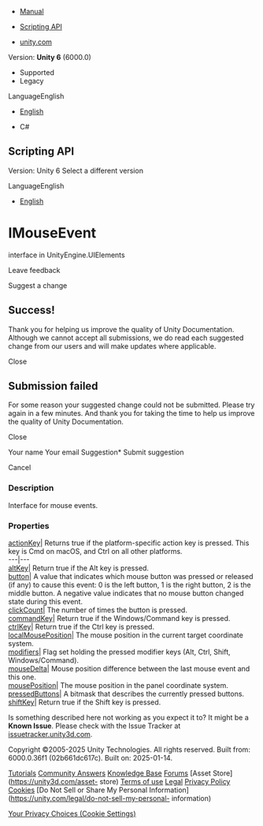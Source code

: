 [ ]()

  * [Manual](../Manual/index.html)
  * [Scripting API](../ScriptReference/index.html)

  * [unity.com](https://unity.com/)

Version: **Unity 6** (6000.0)

  * Supported
  * Legacy

LanguageEnglish

  * [English]()

  * C#

[ ](https://docs.unity3d.com)

## Scripting API

Version: Unity 6 Select a different version

LanguageEnglish

  * [English]()

# IMouseEvent

interface in UnityEngine.UIElements

Leave feedback

Suggest a change

## Success!

Thank you for helping us improve the quality of Unity Documentation. Although
we cannot accept all submissions, we do read each suggested change from our
users and will make updates where applicable.

Close

## Submission failed

For some reason your suggested change could not be submitted. Please <a>try
again</a> in a few minutes. And thank you for taking the time to help us
improve the quality of Unity Documentation.

Close

Your name Your email Suggestion* Submit suggestion

Cancel

[ ]()

### Description

Interface for mouse events.

### Properties

[actionKey](UIElements.IMouseEvent-actionKey.html)|  Returns true if the
platform-specific action key is pressed. This key is Cmd on macOS, and Ctrl on
all other platforms.  
---|---  
[altKey](UIElements.IMouseEvent-altKey.html)|  Return true if the Alt key is
pressed.  
[button](UIElements.IMouseEvent-button.html)|  A value that indicates which
mouse button was pressed or released (if any) to cause this event: 0 is the
left button, 1 is the right button, 2 is the middle button. A negative value
indicates that no mouse button changed state during this event.  
[clickCount](UIElements.IMouseEvent-clickCount.html)|  The number of times the
button is pressed.  
[commandKey](UIElements.IMouseEvent-commandKey.html)|  Return true if the
Windows/Command key is pressed.  
[ctrlKey](UIElements.IMouseEvent-ctrlKey.html)|  Return true if the Ctrl key
is pressed.  
[localMousePosition](UIElements.IMouseEvent-localMousePosition.html)|  The
mouse position in the current target coordinate system.  
[modifiers](UIElements.IMouseEvent-modifiers.html)|  Flag set holding the
pressed modifier keys (Alt, Ctrl, Shift, Windows/Command).  
[mouseDelta](UIElements.IMouseEvent-mouseDelta.html)|  Mouse position
difference between the last mouse event and this one.  
[mousePosition](UIElements.IMouseEvent-mousePosition.html)|  The mouse
position in the panel coordinate system.  
[pressedButtons](UIElements.IMouseEvent-pressedButtons.html)|  A bitmask that
describes the currently pressed buttons.  
[shiftKey](UIElements.IMouseEvent-shiftKey.html)|  Return true if the Shift
key is pressed.  
  
Is something described here not working as you expect it to? It might be a
**Known Issue**. Please check with the Issue Tracker at
[issuetracker.unity3d.com](https://issuetracker.unity3d.com).

Copyright ©2005-2025 Unity Technologies. All rights reserved. Built from:
6000.0.36f1 (02b661dc617c). Built on: 2025-01-14.

[Tutorials](https://unity3d.com/learn) [Community
Answers](https://answers.unity3d.com) [Knowledge
Base](https://support.unity3d.com/hc/en-us)
[Forums](https://forum.unity3d.com) [Asset Store](https://unity3d.com/asset-
store) [Terms of use](https://docs.unity3d.com/Manual/TermsOfUse.html)
[Legal](https://unity.com/legal) [Privacy
Policy](https://unity.com/legal/privacy-policy)
[Cookies](https://unity.com/legal/cookie-policy) [Do Not Sell or Share My
Personal Information](https://unity.com/legal/do-not-sell-my-personal-
information)

[Your Privacy Choices (Cookie Settings)](javascript:void\(0\);)


